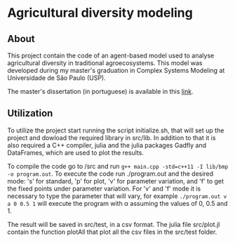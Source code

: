 # Agricultural diversity modeling

## About
This project contain the code of an agent-based model used to analyse agricultural diversity in traditional agroecosystems. This model was developed during my master's graduation in Complex Systems Modeling at Universidade de São Paulo (USP).

The master's dissertation (in portuguese) is available in this [link](https://www.teses.usp.br/teses/disponiveis/100/100132/tde-13122019-195850/pt-br.php).

## Utilization
To utilize the project start running the script initialize.sh, that will set up the project and dowload the required library in src/lib. In addition to that it is also required a C++ compiler, julia and the julia packages Gadfly and DataFrames, which are used to plot the results.

To compile the code go to /src and run `g++ main.cpp -std=c++11 -I lib/bmp -o program.out`.
To execute the code run ./program.out and the desired mode: 's' for standard, 'p' for plot, 'v' for parameter variation, and 'f' to get the fixed points under parameter variation. For 'v' and 'f' mode it is necessary to type the parameter that will vary, for example `./program.out v a 0 0.5 1` will execute the program with α assuming the values of 0, 0.5 and 1.

The result will be saved in src/test, in a csv format. The julia file src/plot.jl contain the function plotAll that plot all the csv files in the src/test folder.
